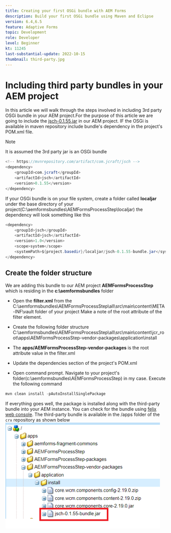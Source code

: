 ```yaml
---
title: Creating your first OSGi bundle with AEM Forms
description: Build your first OSGi bundle using Maven and Eclipse
version: 6.4,6.5
feature: Adaptive Forms
topic: Development
role: Developer
level: Beginner
kt: 11245
last-substantial-update: 2022-10-15
thumbnail: third-party.jpg
---
```

# Including third party bundles in your AEM project

In this article we will walk through the steps involved in including 3rd party OSGi bundle in your AEM project.For the purpose of this article we are going to include the [jsch-0.1.55.jar](https://repo1.maven.org/maven2/com/jcraft/jsch/0.1.55/jsch-0.1.55.jar) in our AEM project.  IF the OSGi is available in maven repository include bundle's dependency in the project's POM.xml file.

>[!NOTE]
> It is assumed the 3rd party jar is an OSGi bundle

```java
<!-- https://mvnrepository.com/artifact/com.jcraft/jsch -->
<dependency>
    <groupId>com.jcraft</groupId>
    <artifactId>jsch</artifactId>
    <version>0.1.55</version>
</dependency>

```

If your OSGi bundle is on your file system, create a folder called **localjar** under the base directory of your project(C:\aemformsbundles\AEMFormsProcessStep\localjar) the dependency will look something like this

```java
<dependency>
    <groupId>jsch</groupId>
    <artifactId>jsch</artifactId>
    <version>1.0</version>
    <scope>system</scope>
    <systemPath>${project.basedir}/localjar/jsch-0.1.55-bundle.jar</systemPath>
</dependency>
```

## Create the folder structure

We are adding this bundle to our AEM project **AEMFormsProcessStep** which is residing in  the **c:\aemformsbundles** folder

* Open the **filter.xml** from the C:\aemformsbundles\AEMFormsProcessStep\all\src\main\content\META-INF\vault folder of your project
Make a note of the root attribute  of the filter element.

* Create the following folder structure C:\aemformsbundles\AEMFormsProcessStep\all\src\main\content\jcr_root\apps\AEMFormsProcessStep-vendor-packages\application\install
* The **apps/AEMFormsProcessStep-vendor-packages** is the root attribute value in the filter.xml
* Update the dependencies section of the project's POM.xml
* Open command prompt. Navigate to your project's folder(c:\aemformsbundles\AEMFormsProcessStep) in my case. Execute the following command

```java
mvn clean install -pAutoInstallSinglePackage
```

If everything goes well, the package is installed along with the third-party bundle into your AEM instance. You can check for the bundle using [felix web console](http://localhost:4502/system/console/bundles). The third-party bundle is available in the /apps folder of the `crx` repository as shown below
![third-party](assets/custom-bundle1.png)



